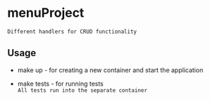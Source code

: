 # menuProject
    Different handlers for CRUD functionality

## Usage

* make up - for creating a new container and start the application

* make tests - for running tests\
```All tests run into the separate container```